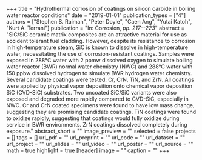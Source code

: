 +++
title = "Hydrothermal corrosion of coatings on silicon carbide in boiling water reactor conditions"
date = "2019-01-01"
publication_types = ["4"]
authors = ["Stephen S. Raiman", "Peter Doyle", "Caen Ang", "Yutai Katoh", "Kurt A. Terrani"]
publication = "In: Corrosion, _pp. 217--223_"
abstract = "SiC/SiC ceramic matrix composites are an attractive material for use as accident tolerant fuel cladding. However, despite its resistance to corrosion in high-temperature steam, SiC is known to dissolve in high-temperature water, necessitating the use of corrosion-resistant coatings. Samples were exposed in 288°C water with 2 ppmw dissolved oxygen to simulate boiling water reactor (BWR) normal water chemistry (NWC) and 288°C water with 150 ppbw dissolved hydrogen to simulate BWR hydrogen water chemistry. Several candidate coatings were tested: Cr, CrN, TiN, and ZrN. All coatings were applied by physical vapor deposition onto chemical vapor deposition SiC (CVD-SiC) substrates. Two uncoated SiC/SiC variants were also exposed and degraded more rapidly compared to CVD-SiC, especially in NWC. Cr and CrN coated specimens were found to have low mass change, suggesting they are promising candidate coatings. TiN coatings were found to oxidize rapidly, suggesting that coatings would fully oxidize during service in BWR environments. ZrN coatings dissolved completely during exposure."
abstract_short = ""
image_preview = ""
selected = false
projects = []
tags = []
url_pdf = ""
url_preprint = ""
url_code = ""
url_dataset = ""
url_project = ""
url_slides = ""
url_video = ""
url_poster = ""
url_source = ""
math = true
highlight = true
[header]
image = ""
caption = ""
+++
